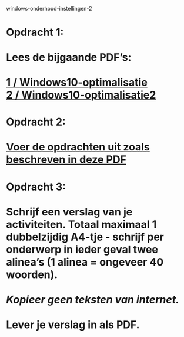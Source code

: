 windows-onderhoud-instellingen-2

# Opdracht 1:<br><br>Lees de bijgaande PDF’s:<br><br>[1 / Windows10-optimalisatie](https://github.com/Amstelland-Software-Development/Basic-IT/blob/master/Les-2-BasicIT-Windows10-optimalisatie/taak01/LES-2A-BasicIT-Windows10-optimalisatie.pdf)<br>[2 / Windows10-optimalisatie2](https://github.com/Amstelland-Software-Development/Basic-IT/blob/master/Les-2-BasicIT-Windows10-optimalisatie/taak01/Les-2B-BasicIT-W10optimalisatie2.pdf)

# Opdracht 2:<br><br>[Voer de opdrachten uit zoals beschreven in deze PDF](https://github.com/Amstelland-Software-Development/Basic-IT/blob/master/Les-2-BasicIT-Windows10-optimalisatie/taak01/Opdrachten-BasicIT-Les2.pdf)

# Opdracht 3:<br><br>Schrijf een verslag van je activiteiten. Totaal maximaal 1 dubbelzijdig A4-tje - schrijf per onderwerp in ieder geval twee alinea’s (1 alinea = ongeveer 40 woorden).<br><br>*Kopieer geen teksten van internet.*<br><br>**Lever je verslag in als PDF.**
